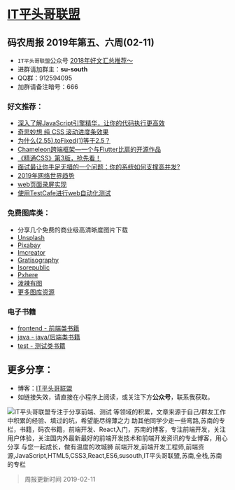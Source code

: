 
# [IT平头哥联盟](https://susouth.com/ "@IT·平头哥联盟，码农书籍，苏南的专栏")

##  码农周报 2019年第五、六周(02-11)

+ `IT平头哥联盟`公众号 [2018年好文汇总推荐～](https://mp.weixin.qq.com/s/-BA4X3ScSSpsZRrUCyTuBw)
+ 进群请加群主：**su-south**
+ QQ群：912594095 
+ 加群请备注暗号：666 

### 好文推荐：
+ [深入了解JavaScript引擎精华，让你的代码执行更高效](https://mp.weixin.qq.com/s/dZai1m1drXXmLlPPp0Xqlw)
+ [奇思妙想 纯 CSS 滚动进度条效果](https://mp.weixin.qq.com/s/3JoFG_ZoN9PbleGEB-Mvvw)
+ [为什么(2.55).toFixed(1)等于2.5？](https://mp.weixin.qq.com/s/aitvV7QTZMFs29A38-Rj2w)
+ [Chameleon跨端框架—一个与Flutter比肩的开源作品](https://mp.weixin.qq.com/s/Kpc2t5moITjC0Xfrqlvoow)
+ [《精通CSS》第3版，抢先看！](https://www.yuque.com/itchina110/goodfe/xga7rc)
+ [面试最让你手足无措的一个问题：你的系统如何支撑高并发?](https://juejin.im/post/5c45aaee6fb9a049e6609115)
+ [2019年网络世界趋势](https://mp.weixin.qq.com/s/S2rhr-4Qs1yvDqNY02rscA)
+ [web页面录屏实现](https://juejin.im/post/5c601e2f51882562d029d583)
+ [使用TestCafe进行web自动化测试](https://zhaozhiming.github.io/blog/2019/01/28/hello-testcafe/)

### 免费图库类：
+ 分享几个免费的商业级高清晰度图片下载
+ [Unsplash](https://unsplash.com/)
+ [Pixabay](https://pixabay.com/)
+ [Imcreator](http://www.imcreator.com/free)
+ [Gratisography](https://gratisography.com/)
+ [Isorepublic](https://isorepublic.com/)
+ [Pxhere](https://pxhere.com/)
+ [泼辣有图](http://www.polayoutu.com/collections/)
+ [更多图库资源](https://www.yuque.com/ruanyf/share/free-photos)

### 电子书籍
+ [frontend - 前端类书籍](../frontend "前端类电子书籍整理")
+ [java - java/后端类书籍](../java "java或后端开发人员电子书籍整理")
+ [test - 测试类书籍](../test "测试人员电子书籍整理")

## 更多分享：
+ 博客：[IT平头哥联盟](https://susouth.com "IT平头哥联盟")
+ 如链接失效，请直接在小程序上阅读，或关注下方**公众号**，联系我获取。

![IT平头哥联盟专注于分享前端、测试 等领域的积累，文章来源于自己/群友工作中积累的经验、填过的坑，希望能尽绵薄之力 助其他同学少走一些弯路,苏南的专栏，书籍，码农书籍，前端开发、React入门，苏南的博客，专注前端开发，关注用户体验，关注国内外最新最好的前端开发技术和前端开发资讯的专业博客，用心分享 与您一起成长，做有温度的攻城狮 前端开发,前端开发工程师,前端资源,JavaScript,HTML5,CSS3,React,ES6,susouth,IT平头哥联盟,苏南,全栈,苏南的专栏](https://user-images.githubusercontent.com/18324563/49295841-ae197600-f4f1-11e8-80c9-53ee54ee1f86.png "IT平头哥联盟")

> 周报更新时间 2019-02-11



